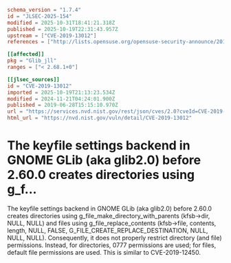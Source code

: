 ```toml
schema_version = "1.7.4"
id = "JLSEC-2025-154"
modified = 2025-10-31T18:41:21.318Z
published = 2025-10-19T22:31:43.957Z
upstream = ["CVE-2019-13012"]
references = ["http://lists.opensuse.org/opensuse-security-announce/2019-07/msg00022.html", "https://bugs.debian.org/cgi-bin/bugreport.cgi?bug=931234#12", "https://gitlab.gnome.org/GNOME/glib/commit/5e4da714f00f6bfb2ccd6d73d61329c6f3a08429", "https://gitlab.gnome.org/GNOME/glib/issues/1658", "https://gitlab.gnome.org/GNOME/glib/merge_requests/450", "https://lists.apache.org/thread.html/r58af02e294bd07f487e2c64ffc0a29b837db5600e33b6e698b9d696b%40%3Cissues.bookkeeper.apache.org%3E", "https://lists.apache.org/thread.html/rf4c02775860db415b4955778a131c2795223f61cb8c6a450893651e4%40%3Cissues.bookkeeper.apache.org%3E", "https://lists.debian.org/debian-lts-announce/2019/07/msg00029.html", "https://lists.debian.org/debian-lts-announce/2019/08/msg00004.html", "https://security.netapp.com/advisory/ntap-20190806-0003/", "https://usn.ubuntu.com/4049-1/", "https://usn.ubuntu.com/4049-2/", "http://lists.opensuse.org/opensuse-security-announce/2019-07/msg00022.html", "https://bugs.debian.org/cgi-bin/bugreport.cgi?bug=931234#12", "https://gitlab.gnome.org/GNOME/glib/commit/5e4da714f00f6bfb2ccd6d73d61329c6f3a08429", "https://gitlab.gnome.org/GNOME/glib/issues/1658", "https://gitlab.gnome.org/GNOME/glib/merge_requests/450", "https://lists.apache.org/thread.html/r58af02e294bd07f487e2c64ffc0a29b837db5600e33b6e698b9d696b%40%3Cissues.bookkeeper.apache.org%3E", "https://lists.apache.org/thread.html/rf4c02775860db415b4955778a131c2795223f61cb8c6a450893651e4%40%3Cissues.bookkeeper.apache.org%3E", "https://lists.debian.org/debian-lts-announce/2019/07/msg00029.html", "https://lists.debian.org/debian-lts-announce/2019/08/msg00004.html", "https://security.netapp.com/advisory/ntap-20190806-0003/", "https://usn.ubuntu.com/4049-1/", "https://usn.ubuntu.com/4049-2/"]

[[affected]]
pkg = "Glib_jll"
ranges = ["< 2.68.1+0"]

[[jlsec_sources]]
id = "CVE-2019-13012"
imported = 2025-10-19T21:13:23.534Z
modified = 2024-11-21T04:24:01.900Z
published = 2019-06-28T15:15:10.970Z
url = "https://services.nvd.nist.gov/rest/json/cves/2.0?cveId=CVE-2019-13012"
html_url = "https://nvd.nist.gov/vuln/detail/CVE-2019-13012"
```

# The keyfile settings backend in GNOME GLib (aka glib2.0) before 2.60.0 creates directories using g_f...

The keyfile settings backend in GNOME GLib (aka glib2.0) before 2.60.0 creates directories using g_file_make_directory_with_parents (kfsb->dir, NULL, NULL) and files using g_file_replace_contents (kfsb->file, contents, length, NULL, FALSE, G_FILE_CREATE_REPLACE_DESTINATION, NULL, NULL, NULL). Consequently, it does not properly restrict directory (and file) permissions. Instead, for directories, 0777 permissions are used; for files, default file permissions are used. This is similar to CVE-2019-12450.

